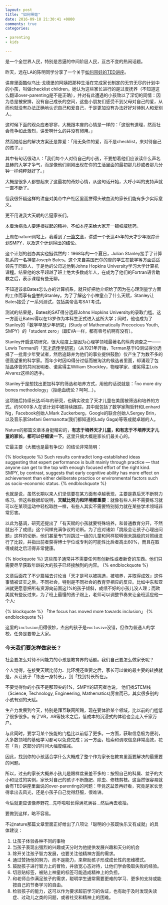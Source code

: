 ```yaml
---
layout: post
title: "如何带娃"
date: 2016-09-18 21:30:41 +0800
comments: true
categories:

- parenting
- kids

---
```


是一个全世界人民，特别是苦逼的中间阶层人民，亘古不变的热闹话题。

昨天，远在LA的陈明同学分享了一个关于[如何带娃的TED讲座](http://www.ted.com/talks/julie_lythcott_haims_how_to_raise_successful_kids_without_over_parenting?utm_source=newsletter_weekly_2016-09-17&utm_campaign=newsletter_weekly&utm_medium=email&utm_content=talk_of_the_week_button&from=timeline&isappinstalled=0#t-318006)。

讲座里面酷似乌比·戈德堡的阿姨把那种生活在完成家长制定的无穷无尽的计划中的小孩，叫做checklist children。她认为这些家长进行的是过度抚养（不知道这么翻译over-parenting是不是正确），并对有此遭遇的小孩致以了深切的同情：因为总是被安排，没有自己成长的空间，这些小朋友们感受不到父母对自己的爱，从而也就没有办法正确地认识自己和爱自己，于是更加没有办法好好对待别人和爱别人。

这时候下面的观众应者寥寥，大概跟本座的心情是一样的：「这很有道理，然而社会竞争如此激烈，讲爱啊什么的并没有卵用。」

然而她给出的解决方案还是靠爱：「用无条件的爱，而不是checklist，来对待自己的孩子。」

其中有句话很动人：「我们每个人对待自己的小孩，不要想着他们应该读什么声名显赫的大学才争气，而是像他们刚刚出现在你的生活里面的最初那几秒或者那几分钟一样纯粹就好了。」

大概是很多人都想起来了这最初的奇妙心情，从这句话开始，大呼小叫的支持声就一直不断了。

但我很怀疑这样的讲座对美帝中产社区里面拼得头破血流的家长们能有多少实际意义。

更不用说我大天朝的苦逼家长们。

本着治病救人要连根拔起的精神，不如本座来给大家开一铺权威猛药。

上周在nature网站上，我看到了[一篇文章](http://www.nature.com/news/how-to-raise-a-genius-lessons-from-a-45-year-study-of-super-smart-children-1.20537)，讲述一个长达45年的天才少年跟踪计划[SMPY](https://my.vanderbilt.edu/smpy)，以及这个计划得出的结论。

这个计划的创办其实也挺偶然的：1968年的一个夏日，Julian Stanley接手了计算机系的一名神童Joseph Bates。这个来自美国巴尔的摩的学生在数学等方面遥遥领先于同龄人，于是他的父母送他到Johns Hopkins University学习大学计算机课程。结果他的水平超越了班上绝大多数成年人，在成为了他们的Fortran语言助教之后，表示课程有些无聊。

不知道该拿Bates怎么办的计算机系，就只好把他介绍给了因为在心理测量学方面的工作而享有盛誉的Stanley。为了了解这个小神童点了什么天赋，Stanley让Bates接受了一系列测试，包括美帝高考SAT考试。

测试的结果是，Bates的SAT得分远超Johns Hopkins University的录取门槛。这一方面让Bates得以在13岁作为本科生正式进入这所大学；同时，他也成为了Stanley的「数学早慧少年研究」(Study of Mathematically Precocious Youth, SMPY）的「student zero」（跟EVA一样，都有零号机啊有没有）。

Stanley开启这项研究，很大程度上是因为心理学领域最著名的纵向调查之一——Lewis Terman的「[天才遗传学研究](http://www.nature.com/news/long-term-research-slow-science-1.12623)」（从1921年开始，Terman基于IQ测试得分选择了一批青少年受试者，然后追踪并为他们的事业提供鼓励）仅产生了为数不多的德高望重的科学家。而年少时因IQ得分过低而被淘汰的候选者里面，却涌现了包括晶体管的共同发明者、诺奖得主William Shockley，物理学家、诺奖得主Luis Alvarez这样的选手。

Stanley于是想找出更加科学的筛选和培养方式，用他的话说就是：「no more dry bones methodology」（拒绝血统论？呵呵...）。

这项随后持续长达45年的研究，也确实改变了天才儿童在美国被筛选和培养的方式。约5000多人在该计划中被持续跟踪，其中就包括了数学家陶哲轩和Lenhard Ng，Facebook创始人Mark Zuckerberg，Google的联合创始人Sergey Brin，以及音乐家Stefani Germanotta(我们都知道的Lady Gaga)等等成就卓越的人。

Nature的那篇文章本身挺精彩的，**有志于培养天才儿童，和有志于不培养天才儿童的家长，都可以仔细读一下**。这里只摘大概是家长们最关心的。

它最主要（大概也是最有争议）的结论非常简明：


{% blockquote %}
Such results contradict long-established ideas suggesting that expert performance is built mainly through practice — that anyone can get to the top with enough focused effort of the right kind. SMPY, by contrast, suggests that early cognitive ability has more effect on achievement than either deliberate practice or environmental factors such as socio-economic status.
{% endblockquote %}

也就是说，虽然长期以来人们坚信要在某方面有卓越表现，主要是靠后天不断努力练习。但这些数据却说明，**天赋比努力和环境都重要**：就像有些人并不需要练习就可以在某项运动中轻松取胜一样，有些人其实不需要特别努力就在某些学术领域非常厉害。

以此为基调，研究还提出了「有天赋的小孩就要特殊培养，和普通教育分开，不然就出不了成绩」这个同样充满争议的论断。为了应对诸如「跳级会让孩子心理出问题」这样的论断，他们甚至专门对跳过一级的儿童和同样聪明但未跳级的对照组进行了比较，并指出前者获得博士学位或专利的可能性比后者高出60%，而且在取得成就之后活得非常健康。


{% blockquote %}
这些孩子通常并不需要任何有创新性或者新奇的东西。他们只需要尽早获取年龄较大的孩子已经接触到的内容。
{% endblockquote %}

文章后面花了不少篇幅去讨论当「天才是可以被挑选，被培养，并取得成效」这件事情被证实之后，不同社会，特别是不同社会的教育界相应的反应。比如中东和亚洲就更愿意把所有资源向前面这1%的孩子倾斜，成绩不好的小孩儿没人理；而欧美就有些反过来，为了班上最慢的孩子跟上，老师可以调整节奏来让全班适应他一个人:

{% blockquote %}
「the focus has moved more towards inclusion」
{% endblockquote %}

这里的`inclusion`用得很妙，杰出的孩子是`exclusive`没错，但作为普通人的学校，任务是要带上大家。

### 今天我们要怎样做家长？

社会要怎么对待不同能力的小孩是教育界的话题。我们自己要怎么做家长呢？

个人觉得，在接受天赋比努力、比环境还重要之后，家长可以做的最主要的转换就是，从让孩子「练出一身特长」，到「找到特长所在」。

不要觉得你的小孩不是那顶尖的1%，SMPY的研究者也说， 他们找STEM栈（Science, Technology, Engineering, Mathematics)厉害而已，其实很多别的小孩有别的天赋。

生产力发展到今天，特别是拜互联网所赐，现在要体验某个领域，比以前的门槛低了很多很多。有了VR，AR等技术之后，低成本的沉浸式的体验也会走入千家万户。

与此同时，要学习某个技能的门槛比以前低了更多。一方面，获取信息极为便利，大多数领域的基础学习都可以免费完成；另一方面，检索和调取信息非常高效，花在「背」这部分的时间大幅度缩减。

因此，找到你的小孩适合学什么大概成了整个作为家长在教育里面要解决的最重要的问题。

所以，过去的家长大概养小孩儿是跟样盆景差不多的：按照自己的科属、盆子的大小和见过的实例，家长对自己的孩子不断施肥、除虫、修枝剪枝。这当然很容易就会有TED讲座里面说的over-parenting的问题：毕竟这盆景再好看，究竟是家长觉得拿出去风光，还是小孩子自己觉得舒服，很难讲。

今后就更应该像养野花...先呼啦啦长得满坑满谷...然后再去收拾。

要做到这样，略不容易。

不过nature那篇文章里面正好给出了八项让「聪明的小孩既快乐又有成就」的具体建议：

1. 让孩子体验各种不同的事物
2. 当孩子表现出强烈的兴趣或天分时为他提供发展兴趣和天分的机会
3. 除开关注孩子智力发展，也要关注他精神方面的需求。
4. 通过赞扬他的努力，而不是能力，来帮助孩子形成成长性的思维模式。
5. 鼓励孩子进行智力上的冒险，并放宽心态对待，让他们学会吸取失败的经验。
6. 切忌贴标签，被贴上神童的标签可能造成精神上的负担。
7. 和老师合作满足孩子的需求，聪明学生通常需要更难的学习、更多的支持或能按自己的节奏学习的自由。
8. 检验孩子的能力，这可以作为要求超前学习的佐证，也有助于及时发现失读症、过动儿之类的问题，或者社交和精神上的困难。

